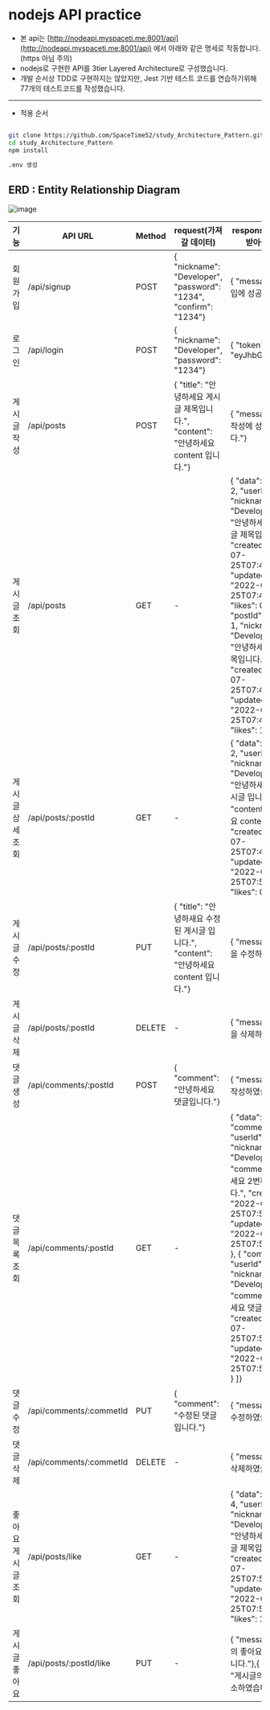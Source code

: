 # nodejs API practice 

* 본 api는 [http://nodeapi.myspaceti.me:8001/api](http://nodeapi.myspaceti.me:8001/api) 에서 아래와 같은 명세로 작동합니다. (https 아님 주의)
* nodejs로 구현한 API를 3tier Layered Architecture로 구성했습니다. 
* 개발 순서상 TDD로 구현하지는 않았지만, Jest 기반 테스트 코드를 연습하기위해 77개의 테스트코드를 작성했습니다.

----

* 적용 순서
``` bash

git clone https://github.com/SpaceTime52/study_Architecture_Pattern.git
cd study_Architecture_Pattern
npm install

.env 생성 

```


## ERD : Entity Relationship Diagram

![image](https://s3.us-west-2.amazonaws.com/secure.notion-static.com/08c62cea-a311-4ef0-9579-5e2fe16def2c/Untitled.png?X-Amz-Algorithm=AWS4-HMAC-SHA256&X-Amz-Content-Sha256=UNSIGNED-PAYLOAD&X-Amz-Credential=AKIAT73L2G45EIPT3X45%2F20220805%2Fus-west-2%2Fs3%2Faws4_request&X-Amz-Date=20220805T010127Z&X-Amz-Expires=86400&X-Amz-Signature=a98404c2aaf18bb4ddfedc2ef0ed5b15e648fb3f3129635bff494db538294cfc&X-Amz-SignedHeaders=host&response-content-disposition=filename%20%3D%22Untitled.png%22&x-id=GetObject)



| 기능               | API URL                 | Method | request(가져 갈 데이터)                                                                 | response(서버로부터 받아올 데이터)                                                                                                                                                                                                                                                                                                                                                                                |
| ------------------ | ----------------------- | ------ | --------------------------------------------------------------------------------------- | ----------------------------------------------------------------------------------------------------------------------------------------------------------------------------------------------------------------------------------------------------------------------------------------------------------------------------------------------------------------------------------------------------------------- |
| 회원 가입          | /api/signup             | POST   | { "nickname": "Developer", "password": "1234", "confirm": "1234"}                       | { "message": "회원 가입에 성공하였습니다."}                                                                                                                                                                                                                                                                                                                                                                       |
| 로그인             | /api/login              | POST   | { "nickname": "Developer", "password": "1234"}                                          | { "token": "eyJhbGciO......."}                                                                                                                                                                                                                                                                                                                                                                                    |
| 게시글 작성        | /api/posts              | POST   | { "title": "안녕하세요 게시글 제목입니다.", "content": "안녕하세요 content 입니다."}    | { "message": "게시글 작성에 성공하였습니다."}                                                                                                                                                                                                                                                                                                                                                                     |
| 게시글 조회        | /api/posts              | GET    | -                                                                                       | { "data": [ { "postId": 2, "userId": 1, "nickname": "Developer", "title": "안녕하세요 2번째 게시글 제목입니다.", "createdAt": "2022-07-25T07:45:56.000Z", "updatedAt": "2022-07-25T07:45:56.000Z", "likes": 0 }, { "postId": 1, "userId": 1, "nickname": "Developer", "title": "안녕하세요 게시글 제목입니다.", "createdAt": "2022-07-25T07:45:15.000Z", "updatedAt": "2022-07-25T07:45:15.000Z", "likes": 1 } ]} |
| 게시글 상세 조회   | /api/posts/:postId      | GET    | -                                                                                       | { "data": { "postId": 2, "userId": 1, "nickname": "Developer", "title": "안녕하새요 수정된 게시글 입니다.", "content": "안녕하세요 content 입니다.", "createdAt": "2022-07-25T07:45:56.000Z", "updatedAt": "2022-07-25T07:52:09.000Z", "likes": 0}                                                                                                                                                                |
| 게시글 수정        | /api/posts/:postId      | PUT    | { "title": "안녕하새요 수정된 게시글 입니다.", "content": "안녕하세요 content 입니다."} | { "message": "게시글을 수정하였습니다."}                                                                                                                                                                                                                                                                                                                                                                          |
| 게시글 삭제        | /api/posts/:postId      | DELETE | -                                                                                       | { "message": "게시글을 삭제하였습니다."}                                                                                                                                                                                                                                                                                                                                                                          |
| 댓글 생성          | /api/comments/:postId   | POST   | { "comment": "안녕하세요 댓글입니다."}                                                  | { "message": "댓글을 작성하였습니다."}                                                                                                                                                                                                                                                                                                                                                                            |
| 댓글 목록 조회     | /api/comments/:postId   | GET    | -                                                                                       | { "data": [ { "commentId": 2, "userId": 1, "nickname": "Developer", "comment": "안녕하세요 2번째 댓글입니다.", "createdAt": "2022-07-25T07:54:24.000Z", "updatedAt": "2022-07-25T07:54:24.000Z" }, { "commentId": 1, "userId": 1, "nickname": "Developer", "comment": "안녕하세요 댓글입니다.", "createdAt": "2022-07-25T07:53:31.000Z", "updatedAt": "2022-07-25T07:53:31.000Z" } ]}                             |
| 댓글 수정          | /api/comments/:commetId | PUT    | { "comment": "수정된 댓글입니다."}                                                      | { "message": "댓글을 수정하였습니다."}                                                                                                                                                                                                                                                                                                                                                                            |
| 댓글 삭제          | /api/comments/:commetId | DELETE | -                                                                                       | { "message": "댓글을 삭제하였습니다."}                                                                                                                                                                                                                                                                                                                                                                            |
| 좋아요 게시글 조회 | /api/posts/like         | GET    | -                                                                                       | { "data": [ { "postId": 4, "userId": 1, "nickname": "Developer", "title": "안녕하세요 4번째 게시글 제목입니다.", "createdAt": "2022-07-25T07:58:39.000Z", "updatedAt": "2022-07-25T07:58:39.000Z", "likes": 1 } ]}                                                                                                                                                                                                |
| 게시글 좋아요      | /api/posts/:postId/like | PUT    | -                                                                                       | { "message": "게시글의 좋아요를 등록하였습니다."},{ "message": "게시글의 좋아요를 취소하였습니다."}                                                                                                                                                                                                                                                                                                               |


